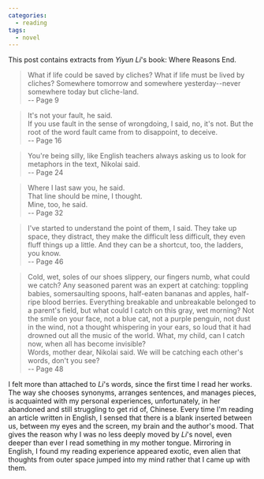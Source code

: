 ```yaml
---
categories: 
  - reading
tags:
  - novel
---
```


This post contains extracts from *Yiyun Li*'s book: Where Reasons End. 

> What if life could be saved by cliches? What if life must be lived by cliches? Somewhere tomorrow and somewhere yesterday--never somewhere today but cliche-land.  
  -- Page 9

> It's not your fault, he said.  
  If you use fault in the sense of wrongdoing, I said, no, it's not. But the root of the word fault came from to disappoint, to deceive.  
  -- Page 16
  
> You're being silly, like English teachers always asking us to look for metaphors in the text, Nikolai said.  
  -- Page 24

> Where I last saw you, he said.  
  That line should be mine, I thought.  
  Mine, too, he said.  
  -- Page 32

> I've started to understand the point of them, I said. They take up space, they distract, they make the difficult less difficult, they even fluff things up a little. And they can be a shortcut, too, the ladders, you know.  
  -- Page 46

> Cold, wet, soles of our shoes slippery, our fingers numb, what could we catch? Any seasoned parent was an expert at catching: toppling babies, somersaulting spoons, half-eaten bananas and apples, half-ripe blood berries. Everything breakable and unbreakable belonged to a parent's field, but what could I catch on this gray, wet morning? Not the smile on your face, not a blue cat, not a purple penguin, not dust in the wind, not a thought whispering in your ears, so loud that it had drowned out all the music of the world. What, my child, can I catch now, when all has become invisible?  
  Words, mother dear, Nikolai said. We will be catching each other's words, don't you see?  
  -- Page 48

 I felt more than attached to *Li*'s words, since the first time I read her works. The way she chooses synonyms, arranges sentences, and manages pieces, is acquainted with my personal experiences, unfortunately, in her abandoned and still struggling to get rid of, Chinese. Every time I'm reading an article written in English, I sensed that there is a blank inserted between us, between my eyes and the screen, my brain and the author's mood. That gives the reason why I was no less deeply moved by *Li*'s novel, even deeper than ever I read something in my mother tongue. Mirroring in English, I found my reading experience appeared exotic, even alien that thoughts from outer space jumped into my mind rather that I came up with them.

